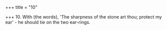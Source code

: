 +++
title = "10"

+++
10. With (the words), 'The sharpness of the stone art thou; protect my ear' - he should tie on the two ear-rings.
